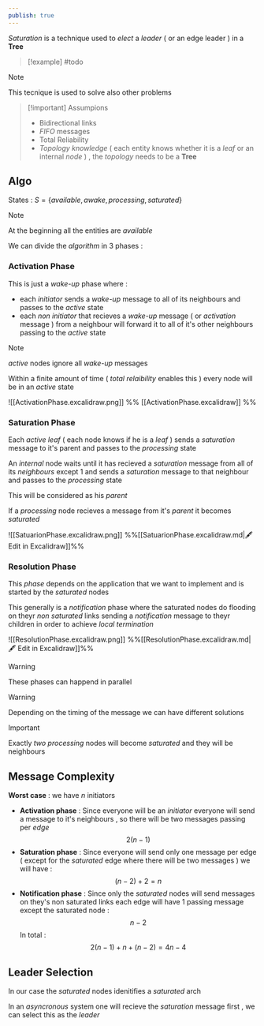 ```yaml
---
publish: true
---
```

*Saturation* is a technique used to *elect* a *leader* ( or an edge leader ) in a **Tree** 

>[!example] 
>#todo

>[!note] 
>This tecnique is used to solve also other problems

>[!important] Assumpions
>+ Bidirectional links
>+ *FIFO* messages
>+ Total Reliability
>+ *Topology knowledge* ( each entity knows whether it is a *leaf* or an internal *node* ) , the *topology* needs to be a **Tree**

## Algo

States : $S = \{available,awake,processing,saturated\}$

>[!note] 
>At the beginning all the entities are $available$

We can divide the *algorithm* in $3$ phases :
### Activation Phase

This is just a *wake-up* phase where : 
+ each *initiator* sends a *wake-up* message to all of its neighbours and passes to the $active$ state
+ each *non initiator* that recieves a *wake-up* message ( or *activation* message ) from a neighbour will forward it to all of it's other neighbours passing to the $active$ state

>[!note] 
>$active$ nodes ignore all *wake-up* messages 

Within a finite amount of time ( *total relaibility* enables this ) every node will be in an $active$ state

![[ActivationPhase.excalidraw.png]]
%% [[ActivationPhase.excalidraw]] %%
### Saturation Phase

Each $active$ *leaf* ( each node knows if he is a *leaf* ) sends a *saturation* message to it's parent and passes to the $processing$ state

An *internal* node waits until it has recieved a *saturation* message from all of its *neighbours* except $1$ and sends a *saturation* message to that neighbour and passes to the $processing$ state

This will be considered as his *parent* 

If a $processing$ node recieves a message from it's *parent* it becomes $saturated$

![[SatuarionPhase.excalidraw.png]]
%%[[SatuarionPhase.excalidraw.md|🖋 Edit in Excalidraw]]%%
### Resolution Phase

This *phase* depends on the application that we want to implement and is started by the $saturated$ nodes 

This generally is a *notification* phase where the saturated nodes do flooding on theyr *non saturated* links sending a *notification* message to theyr children in order to achieve *local termination* 

![[ResolutionPhase.excalidraw.png]]
%%[[ResolutionPhase.excalidraw.md|🖋 Edit in Excalidraw]]%%

>[!warning] 
>These phases can happend in parallel

>[!warning] 
>Depending on the timing of the message we can have different solutions

>[!important] 
>Exactly *two* $processing$ nodes will become $saturated$ and they will be neighbours

## Message Complexity

**Worst case** : we have $n$ initiators

+ **Activation phase** : Since everyone will be an *initiator* everyone will send a message to it's neighbours , so there will be two messages passing per *edge* $$2(n-1)$$
+ **Saturation phase** : Since everyone will send only one message per edge ( except for the *saturated* edge where there will be two messages ) we will have : $$(n-2) +2 = n$$
+ **Notification phase** : Since only the *saturated* nodes will send messages on they's non saturated links each edge will have $1$ passing message except the saturated node : $$n-2$$
In total : $$2(n-1)+n+(n-2)=4n -4$$
## Leader Selection

In our case the $saturated$ nodes idenitifies a *saturated* arch 

In an *asyncronous* system one will recieve the *saturation* message first , we can select this as the *leader*

